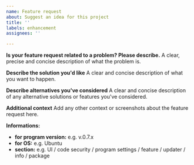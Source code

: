```yaml
---
name: Feature request
about: Suggest an idea for this project
title: ''
labels: enhancement
assignees: ''

---
```


**Is your feature request related to a problem? Please describe.**
A clear, precise and concise description of what the problem is. 

**Describe the solution you'd like**
A clear and concise description of what you want to happen.

**Describe alternatives you've considered**
A clear and concise description of any alternative solutions or features you've considered.

**Additional context**
Add any other context or screenshots about the feature request here.

**Informations:**
- **for program version:** e.g. v.0.7.x
- **for OS:** e.g. Ubuntu
- **section:** e.g. UI / code security / program settings / feature / updater / info / package
